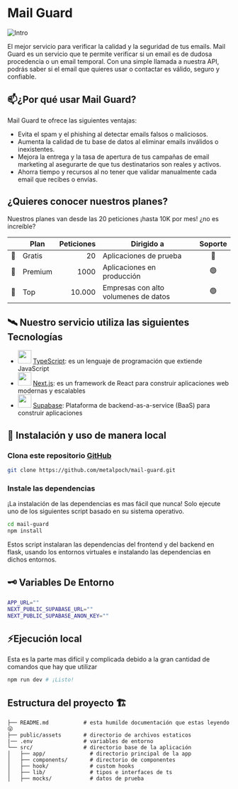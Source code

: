 # Mail Guard

![Intro](https://readme-typing-svg.demolab.com?font=Fira+Code&color=1A54F7&size=14&duration=2000&multiline=true&repeat=false&width=435&lines=Protegemos+y+optimizamos;+la+integridad+de+tus+contactos.)

El mejor servicio para verificar la calidad y la seguridad de tus emails. Mail Guard es un servicio que te permite verificar si un email es de dudosa procedencia o un email temporal. Con una simple llamada a nuestra API, podrás saber si el email que quieres usar o contactar es válido, seguro y confiable.

## 📫¿Por qué usar Mail Guard?

Mail Guard te ofrece las siguientes ventajas:

- Evita el spam y el phishing al detectar emails falsos o maliciosos.
- Aumenta la calidad de tu base de datos al eliminar emails inválidos o inexistentes.
- Mejora la entrega y la tasa de apertura de tus campañas de email marketing al asegurarte de que tus destinatarios son reales y activos.
- Ahorra tiempo y recursos al no tener que validar manualmente cada email que recibes o envías.

## ¿Quieres conocer nuestros planes?

Nuestros planes van desde las 20 peticiones ¡hasta 10K por mes! ¿no es increíble?

|     | Plan    | Peticiones | Dirigido a                           | Soporte |
| --- | ------- | ---------: | ------------------------------------ | :-----: |
| 🥉  | Gratis  |         20 | Aplicaciones de prueba               |   🔴    |
| 🥈  | Premium |       1000 | Aplicaciones en producción           |   🟢    |
| 🥇  | Top     |     10.000 | Empresas con alto volumenes de datos |   🟢    |

## 🛰️ Nuestro servicio utiliza las siguientes Tecnologías

- <img src="https://upload.wikimedia.org/wikipedia/commons/thumb/4/4c/Typescript_logo_2020.svg/240px-Typescript_logo_2020.svg.png" width=30 /> [TypeScript]: es un lenguaje de programación que extiende JavaScript
- <img src="https://www.svgrepo.com/show/354113/nextjs-icon.svg" width=30 /> [Next.js]: es un framework de React para construir aplicaciones web modernas y escalables
- <img src="https://cf.appdrag.com/dashboard-openvm-clo-b2d42c/uploads/supabase-TAiY.png" width=30 /> [Supabase]: Plataforma de backend-as-a-service (BaaS) para construir aplicaciones

## 💾 Instalación y uso de manera local

### Clona este repositorio [GitHub]

```bash
git clone https://github.com/metalpoch/mail-guard.git
```

### Instale las dependencias

¡La instalación de las dependencias es mas fácil que nunca! Solo ejecute uno de los siguientes script basado en su sistema operativo.

```bash
cd mail-guard
npm install
```

Estos script instalaran las dependencias del frontend y del backend en flask, usando los entornos virtuales e instalando las dependencias en dichos entornos.

## 🗝️ Variables De Entorno

```bash
APP_URL=""
NEXT_PUBLIC_SUPABASE_URL=""
NEXT_PUBLIC_SUPABASE_ANON_KEY=""
```

## ⚡Ejecución local

Esta es la parte mas difícil y complicada debido a la gran cantidad de comandos que hay que utilizar

```bash
npm run dev # ¡Listo!
```

## Estructura del proyecto 🏗️

```
├── README.md           # esta humilde documentación que estas leyendo 😜
├── public/assets       # directorio de archivos estaticos
|── .env                # variables de entorno
└── src/                # directorio base de la aplicación
│   ├── app/              # directorio principal de la app
│   ├── components/       # directorio de componentes
│   ├── hook/             # custom hooks
│   ├── lib/              # tipos e interfaces de ts
│   ├── mocks/            # datos de prueba
```

[github]: https://github.com/metalpoch/mail-guard/
[next.js]: https://nextjs.org/
[supabase]: https://supabase.com/
[typescript]: https://www.typescriptlang.org/
